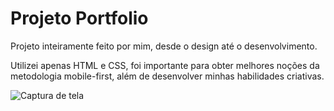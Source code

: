 # Projeto Portfolio

Projeto inteiramente feito por mim, desde o design até o desenvolvimento.

Utilizei apenas HTML e CSS, foi importante para obter melhores noções da metodologia mobile-first, além de desenvolver minhas habilidades criativas.

![Captura de tela](https://i.ibb.co/XL2NLwV/Captura-de-tela-2023-06-22-101512.png)
